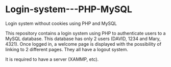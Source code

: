# Login-system---PHP-MySQL
Login system without cookies using PHP and MySQL

This repository contains a login system using PHP to authenticate users to a MySQL database. This database has only 2 users (DAVID, 1234 and Mary, 4321). Once logged in, a welcome page is displayed with the possibility of linking to 2 different pages. They all have a logout system. 

It is required to have a server (XAMMP, etc).
